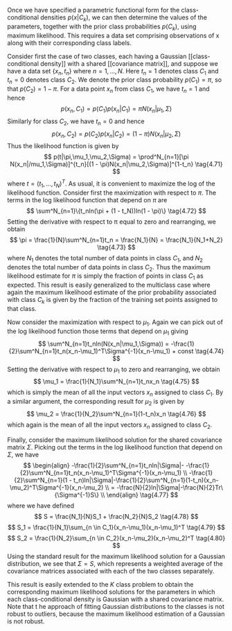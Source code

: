 Once we have specified a parametric functional form for the class-conditional densities $p(x|C_k)$, we can then determine the values of the parameters, together with the prior class probabilities $p(C_k)$, using maximum likelihood. This requires a data set comprising observations of x along with their corresponding class labels.

Consider first the case of two classes, each having a Gaussian [[class-conditional density]] with a shared [[covariance matrix]], and suppose we have a data set $\{x_n, t_n\}$ where $n = 1, . . . , N$. Here $t_n = 1$ denotes class $C_1$ and $t_n = 0$ denotes class $C_2$. We denote the prior class probability $p(C_1) = \pi$, so that $p(C_2) = 1 − \pi$. For a data point $x_n$ from class $C_1$, we have $t_n = 1$ and hence
$$
p(x_n,C_1) = p(C_1)p(x_n|C_1) = \pi N(x_n|\mu_1,\Sigma)
$$
Similarly for class $C_2$, we have $t_n = 0$ and hence
$$
p(x_n,C_2) = p(C_2)p(x_n|C_2) = (1 - \pi)N(x_n|\mu_2,\Sigma)
$$
Thus the likelihood function is given by
$$
p(t|\pi,\mu_1,\mu_2,\Sigma) = \prod^N_{n=1}[\pi N(x_n|/mu_1,\Sigma)]^{t_n}[(1 - \pi)N(x_n|\mu_2,\Sigma)]^{1-t_n}
\tag{4.71}
$$
where $t = (t_1, ..., t_N)^T$. As usual, it is convenient to maximize the log of the likelihood function. Consider first the maximization with respect to $\pi$. The terms in the log likelihood function that depend on $\pi$ are
$$
\sum^N_{n=1}\{t_nln(\pi + (1 - t_N))ln(1 - \pi)\}
\tag{4.72}
$$
Setting the derivative with respect to π equal to zero and rearranging, we obtain
$$
\pi = \frac{1}{N}\sum^N_{n=1}t_n = \frac{N_1}{N} = \frac{N_1}{N_1+N_2}
\tag{4.73}
$$
where $N_1$ denotes the total number of data points in class $C_1$, and $N_2$ denotes the total number of data points in class $C_2$. Thus the maximum likelihood estimate for $\pi$ is simply the fraction of points in class $C_1$ as expected. This result is easily generalized to the multiclass case where again the maximum likelihood estimate of the prior probability associated with class $C_k$ is given by the fraction of the training set points assigned to that class.

Now consider the maximization with respect to $\mu_1$. Again we can pick out of the log likelihood function those terms that depend on $\mu_1$ giving
$$
\sum^N_{n=1}t_nln(N(x_n|\mu_1,\Sigma)) = -\frac{1}{2}\sum^N_{n=1}t_n(x_n-\mu_1)^T\Sigma^{-1}(x_n-\mu_1) + const
\tag{4.74}
$$
Setting the derivative with respect to $\mu_1$ to zero and rearranging, we obtain
$$
\mu_1 = \frac{1}{N_1}\sum^N_{n=1}t_nx_n
\tag{4.75}
$$
which is simply the mean of all the input vectors $x_n$ assigned to class $C_1$. By a similar argument, the corresponding result for $\mu_2$ is given by
$$
\mu_2 = \frac{1}{N_2}\sum^N_{n=1}(1-t_n)x_n
\tag{4.76}
$$
which again is the mean of all the input vectors $x_n$ assigned to class $C_2$.

Finally, consider the maximum likelihood solution for the shared covariance matrix $\Sigma$. Picking out the terms in the log likelihood function that depend on $\Sigma$, we have
$$
\begin{align}
-\frac{1}{2}\sum^N_{n=1}t_nln|\Sigma|- -\frac{1}{2}\sum^N_{n=1}t_n(x_n-\mu_1)^T\Sigma^{-1}(x_n-\mu_1) \\
-\frac{1}{2}\sum^N_{n=1}(1 - t_n)ln|\Sigma|-\frac{1}{2}\sum^N_{n=1}(1-t_n)(x_n-\mu_2)^T\Sigma^{-1}(x_n-\mu_2) \\
= -\frac{N}{2}ln|\Sigma|-\frac{N}{2}Tr\{\Sigma^{-1}S\} \\
\end{align}
\tag{4.77}
$$
where we have defined
$$
S = \frac{N_1}{N}S_1 + \frac{N_2}{N}S_2
\tag{4.78}
$$
$$
S_1 = \frac{1}{N_1}\sum_{n \in C_1}(x_n-\mu_1)(x_n-\mu_1)^T
\tag{4.79}
$$
$$
S_2 = \frac{1}{N_2}\sum_{n \in C_2}(x_n-\mu_2)(x_n-\mu_2)^T
\tag{4.80}
$$
Using the standard result for the maximum likelihood solution for a Gaussian distribution, we see that $\Sigma = S$, which represents a weighted average of the covariance matrices associated with each of the two classes separately.

This result is easily extended to the *K* class problem to obtain the corresponding maximum likelihood solutions for the parameters in which each class-conditional density is Gaussian with a shared covariance matrix. Note that t  he approach of fitting Gaussian distributions to the classes is not robust to outliers, because the maximum likelihood estimation of a Gaussian is not robust.